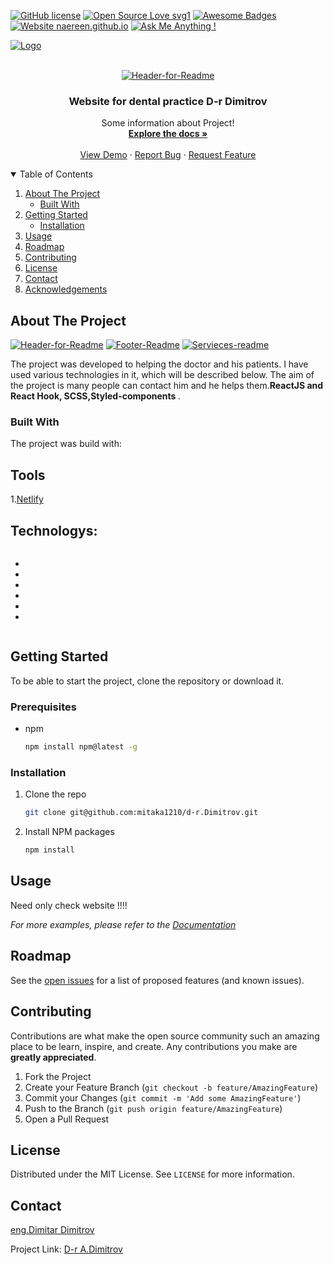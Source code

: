 <!-- PROJECT SHIELDS -->
<!--
*** I'm using markdown "reference style" links for readability.
*** Reference links are enclosed in brackets [ ] instead of parentheses ( ).
*** See the bottom of this document for the declaration of the reference variables
*** for contributors-url, forks-url, etc. This is an optional, concise syntax you may use.
*** https://www.markdownguide.org/basic-syntax/#reference-style-links
-->

[![GitHub license](https://img.shields.io/github/license/Naereen/StrapDown.js.svg)](https://github.com/mitaka1210/StrapDown.js/blob/master/LICENSE)
[![Open Source Love svg1](https://badges.frapsoft.com/os/v1/open-source.svg?v=103)](https://github.com/ellerbrock/open-source-badges/)
[![Awesome Badges](https://img.shields.io/badge/badges-awesome-green.svg)](https://github.com/Naereen/badges)
[![Website naereen.github.io](https://img.shields.io/website-up-down-green-red/https/naereen.github.io.svg)](https://naereen.github.io/)
[![Ask Me Anything !](https://img.shields.io/badge/Ask%20me-anything-1abc9c.svg)](https://github.com/mitaka1210)

<div style="display:flex"> 
  <div>
    <a href="https://www.linkedin.com/in/dimitar-dimitrov1201/">
      <img src="https://img.shields.io/badge/LinkedIn-0077B5?style=for-the-badge&logo=linkedin&logoColor=white" alt="Logo" width="" height="" style="margin-right:15px">
    </a>
  </div>
  <div styles="width:9em height:2em">
    <a href="https://twitter.com/dimitar1201">
    <img src="https://img.shields.io/badge/Twitter-1DA1F2?style=for-the-badge&logo=twitter&logoColor=white" alt="" style="margin-right:15px">
    </a>
  </div>
  <div>
    <a href="https://www.facebook.com/mitaka1210">
<img src="https://img.shields.io/badge/Facebook-1877F2?style=for-the-badge&logo=facebook&logoColor=white" alt="" style="margin-right:15px">
    </a></div>
   
</div>

<!-- PROJECT LOGO -->
<br />
<p align="center">
    <a href="https://ibb.co/RBr2KFH"><img src="https://i.ibb.co/RBr2KFH/Header-for-Readme.png" alt="Header-for-Readme" border="0"></a>

  <h3 align="center">Website for dental practice D-r Dimitrov</h3>

  <p align="center">
    Some information about Project!
    <br />
    <a href="https://github.com/mitaka1210/d-r.Dimitrov"><strong>Explore the docs »</strong></a>
    <br />
    <br />
    <a href="https://app.netlify.com/sites/peaceful-kalam-0617fc/overview">View Demo</a>
    ·
    <a href="https://mitaka1210.github.io/Portfolio-ENG/">Report Bug</a>
    ·
    <a href="https://mitaka1210.github.io/Personal-Portfolio--2/">Request Feature</a>
  </p>
</p>

<!-- TABLE OF CONTENTS -->
<details open="open">
  <summary>Table of Contents</summary>
  <ol>
    <li>
      <a href="#about-the-project">About The Project</a>
      <ul>
        <li><a href="#built-with">Built With</a></li>
      </ul>
    </li>
    <li>
      <a href="#getting-started">Getting Started</a>
      <ul>
        <li><a href="#installation">Installation</a></li>
      </ul>
    </li>
    <li><a href="#usage">Usage</a></li>
    <li><a href="#roadmap">Roadmap</a></li>
    <li><a href="#contributing">Contributing</a></li>
    <li><a href="#license">License</a></li>
    <li><a href="#contact">Contact</a></li>
    <li><a href="#acknowledgements">Acknowledgements</a></li>
  </ol>
</details>

<!-- ABOUT THE PROJECT -->

## About The Project

<a href="https://ibb.co/RBr2KFH"><img src="https://i.ibb.co/RBr2KFH/Header-for-Readme.png" alt="Header-for-Readme" border="0"></a>
<a href="https://ibb.co/Y2SPbKj"><img src="https://i.ibb.co/Y2SPbKj/Footer-Readme.png" alt="Footer-Readme" border="0"></a>
<a href="https://ibb.co/jz2PFBv"><img src="https://i.ibb.co/jz2PFBv/Servieces-readme.png" alt="Servieces-readme" border="0"></a>

<p>
   The project was developed to helping the doctor and his patients. I have used various technologies in it, which will be described below. The aim of the project is many people can contact him and he helps them.<strong>ReactJS and React Hook, SCSS,Styled-components </strong>.
  </p>

### Built With

The project was build with:

<h2>Tools</h2>

1.<a href="https://app.netlify.com/">Netlify</a>

<h2>Technologys:</h2>

<div style="display:flex">
  <ul>
    <li><img src="https://img.shields.io/badge/HTML5-E34F26?style=for-the-badge&logo=html5&logoColor=white" alt=""></li>
    <li><img src="https://img.shields.io/badge/Sass-CC6699?style=for-the-badge&logo=sass&logoColor=white" alt=""></li>
    <li><img src="https://img.shields.io/badge/JavaScript-F7DF1E?style=for-the-badge&logo=javascript&logoColor=black" alt=""></li>
    <li><img src="https://img.shields.io/badge/React-20232A?style=for-the-badge&logo=react&logoColor=61DAFB" alt=""></li>
    <li><img src="https://img.shields.io/badge/Material--UI-0081CB?style=for-the-badge&logo=material-ui&logoColor=white" alt=""></li>
    <li><img src="https://img.shields.io/badge/React_Router-CA4245?style=for-the-badge&logo=react-router&logoColor=white" alt=""></li>
  </ul>

</div>

<!-- GETTING STARTED -->

## Getting Started

To be able to start the project, clone the repository or download it.

### Prerequisites

- npm
  ```sh
  npm install npm@latest -g
  ```

### Installation

1. Clone the repo
   ```sh
   git clone git@github.com:mitaka1210/d-r.Dimitrov.git
   ```
2. Install NPM packages
   ```sh
   npm install
   ```

<!-- USAGE EXAMPLES -->

## Usage

Need only check website !!!!

_For more examples, please refer to the [Documentation](https://github.com/mitaka1210/d-r.Dimitrov)_

<!-- ROADMAP -->

## Roadmap

See the [open issues](https://github.com/mitaka1210/d-r.Dimitrov) for a list of proposed features (and known issues).

<!-- CONTRIBUTING -->

## Contributing

Contributions are what make the open source community such an amazing place to be learn, inspire, and create. Any contributions you make are **greatly appreciated**.

1. Fork the Project
2. Create your Feature Branch (`git checkout -b feature/AmazingFeature`)
3. Commit your Changes (`git commit -m 'Add some AmazingFeature'`)
4. Push to the Branch (`git push origin feature/AmazingFeature`)
5. Open a Pull Request

<!-- LICENSE -->

## License

Distributed under the MIT License. See `LICENSE` for more information.

<!-- CONTACT -->

## Contact

<a href="https://mitaka1210.github.io/Portfolio-ENG/">eng.Dimitar Dimitrov</a>

Project Link: <a href="https://app.netlify.com/sites/peaceful-kalam-0617fc/overview">D-r A.Dimitrov</a>
